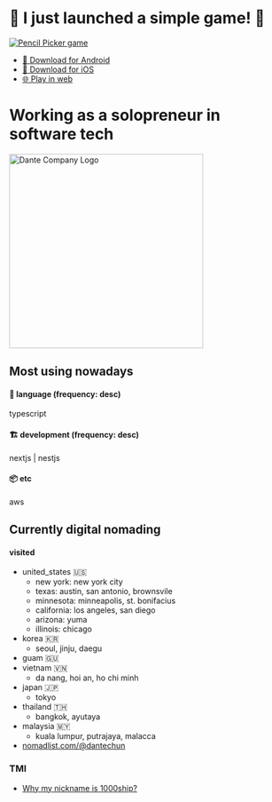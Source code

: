 # 📣 I just launched a simple game! 🍾

<a href="https://games.dante.company/pencil-picker">
<img src="https://github.com/1000ship/1000ship/assets/2270565/adc0251f-bbd2-485d-8f9e-58132f957924" alt="Pencil Picker game">
</a>

- [🤖 Download for Android](https://play.google.com/store/apps/details?id=company.dante.games.pencilpicker)
- [🍎 Download for iOS](https://apps.apple.com/kr/app/pencil-picker/id6474534592)
- [🌐 Play in web](https://games.dante.company/pencil-picker)

# Working as a solopreneur in software tech

<a href="https://dante.company">
<img src="https://github.com/1000ship/1000ship/assets/2270565/21728393-cc01-4204-8489-1d64eb7198a1" alt="Dante Company Logo" width="350" height="350">
</a>


## Most using nowadays
#### 💬 language (frequency: desc)
typescript
#### 🏗 development (frequency: desc)
nextjs | nestjs
#### 📦 etc
aws

## Currently digital nomading
#### visited
- united_states 🇺🇸
  - new york: new york city
  - texas: austin, san antonio, brownsvile
  - minnesota: minneapolis, st. bonifacius
  - california: los angeles, san diego
  - arizona: yuma
  - illinois: chicago
- korea 🇰🇷
  - seoul, jinju, daegu
- guam 🇬🇺
- vietnam 🇻🇳
  - da nang, hoi an, ho chi minh
- japan 🇯🇵
  - tokyo
- thailand 🇹🇭
  - bangkok, ayutaya
- malaysia 🇲🇾
  - kuala lumpur, putrajaya, malacca
- [nomadlist.com/@dantechun](https://nomadlist.com/@dantechun)


### TMI
- [Why my nickname is 1000ship?](why-my-nickname-is-1000ship.md)
